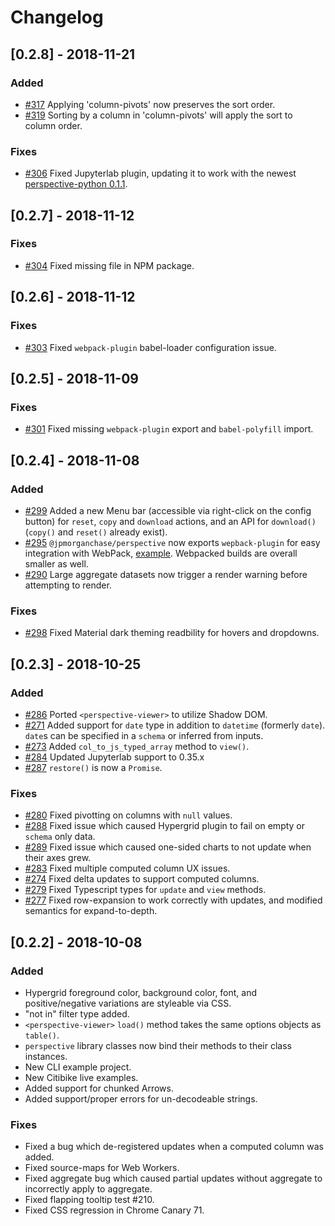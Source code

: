 # Changelog

## [0.2.8] - 2018-11-21
### Added
* [#317](https://github.com/jpmorganchase/perspective/pull/317) Applying 'column-pivots' now preserves the sort order.
* [#319](https://github.com/jpmorganchase/perspective/pull/319) Sorting by a column in 'column-pivots' will apply the sort to column order.

### Fixes
* [#306](https://github.com/jpmorganchase/perspective/pull/306) Fixed Jupyterlab plugin, updating it to work with the newest [perspective-python 0.1.1](https://github.com/timkpaine/perspective-python/tree/v0.1.1).

## [0.2.7] - 2018-11-12
### Fixes
* [#304](https://github.com/jpmorganchase/perspective/pull/304) Fixed missing file in NPM package.

## [0.2.6] - 2018-11-12
### Fixes
* [#303](https://github.com/jpmorganchase/perspective/pull/303) Fixed `webpack-plugin` babel-loader configuration issue.

## [0.2.5] - 2018-11-09
### Fixes
* [#301](https://github.com/jpmorganchase/perspective/pull/301) Fixed missing `webpack-plugin` export and `babel-polyfill` import.

## [0.2.4] - 2018-11-08
### Added
* [#299](https://github.com/jpmorganchase/perspective/pull/299) Added a new Menu bar (accessible via right-click on the config button) for `reset`, `copy` and `download` actions, and an API for `download()` (`copy()` and `reset()` already exist).
* [#295](https://github.com/jpmorganchase/perspective/pull/295) `@jpmorganchase/perspective` now exports `wepback-plugin` for easy integration with WebPack, [example](https://github.com/jpmorganchase/perspective/blob/master/examples/webpack/webpack.config.js).  Webpacked builds are overall smaller as well. 
* [#290](https://github.com/jpmorganchase/perspective/pull/290) Large aggregate datasets now trigger a render warning before attempting to render.

### Fixes
* [#298](https://github.com/jpmorganchase/perspective/pull/298) Fixed Material dark theming readbility for hovers and dropdowns.

## [0.2.3] - 2018-10-25
### Added
* [#286](https://github.com/jpmorganchase/perspective/pull/286) Ported `<perspective-viewer>` to utilize Shadow DOM.
* [#271](https://github.com/jpmorganchase/perspective/pull/271) Added support for `date` type in addition to `datetime` (formerly `date`).  `date`s can be specified in a `schema` or inferred from inputs.
* [#273](https://github.com/jpmorganchase/perspective/pull/273) Added `col_to_js_typed_array` method to `view()`.
* [#284](https://github.com/jpmorganchase/perspective/pull/284) Updated Jupyterlab support to 0.35.x
* [#287](https://github.com/jpmorganchase/perspective/pull/287) `restore()` is now a `Promise`.
  
### Fixes
* [#280](https://github.com/jpmorganchase/perspective/pull/280) Fixed pivotting on columns with `null` values.
* [#288](https://github.com/jpmorganchase/perspective/pull/288) Fixed issue which caused Hypergrid plugin to fail on empty or `schema` only data.
* [#289](https://github.com/jpmorganchase/perspective/pull/289) Fixed issue which caused one-sided charts to not update when their axes grew.
* [#283](https://github.com/jpmorganchase/perspective/pull/283) Fixed multiple computed column UX issues.
* [#274](https://github.com/jpmorganchase/perspective/pull/274) Fixed delta updates to support computed columns.
* [#279](https://github.com/jpmorganchase/perspective/pull/279) Fixed Typescript types for `update` and `view` methods.
* [#277](https://github.com/jpmorganchase/perspective/pull/277) Fixed row-expansion to work correctly with updates, and modified semantics for expand-to-depth.

## [0.2.2] - 2018-10-08
### Added
* Hypergrid foreground color, background color, font, and positive/negative variations are styleable via CSS.
* "not in" filter type added.
* `<perspective-viewer>` `load()` method takes the same options objects as `table()`.
* `perspective` library classes now bind their methods to their class instances.
* New CLI example project.
* New Citibike live examples.
* Added support for chunked Arrows.
* Added support/proper errors for un-decodeable strings.
  
### Fixes
* Fixed a bug which de-registered updates when a computed column was added.
* Fixed source-maps for Web Workers.
* Fixed aggregate bug which caused partial updates without aggregate to incorrectly apply to aggregate.
* Fixed flapping tooltip test #210.
* Fixed CSS regression in Chrome Canary 71.
